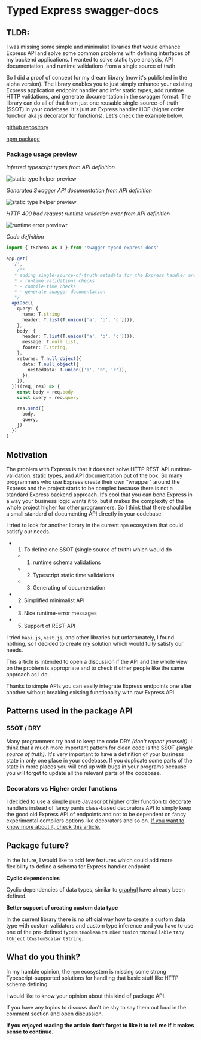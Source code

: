 # Typed Express swagger-docs

## TLDR:

I was missing some simple and minimalist libraries that would enhance Express API and solve some common problems with defining interfaces of my backend applications. I wanted to solve static type analysis, API documentation, and runtime validations from a single source of truth.

So I did a proof of concept for my dream library (now it's published in the alpha version).
The library enables you to just simply enhance your existing Express application endpoint handler and infer static types, add runtime HTTP validations, and generate documentation in the swagger format.
The library can do all of that from just one reusable single-source-of-truth (SSOT) in your codebase. It's just an Express handler HOF (higher order function aka js decorator for functions). Let's check the example below.

[github repository](https://github.com/Svehla/swagger-typed-express-docs)

[npm package](https://www.npmjs.com/package/swagger-typed-express-docs)

### Package usage preview

_Inferred typescript types from API definition_

![static type helper preview](https://github.com/Svehla/swagger-typed-express-docs/blob/main/docs/preview-typed-code-query.png?raw=true)

_Generated Swagger API documentation from API definition_

![static type helper preview](https://github.com/Svehla/swagger-typed-express-docs/blob/main/docs/preview-swagger-docs.png?raw=true)

_HTTP 400 bad request runtime validation error from API definition_

![runtime error previewr](https://github.com/Svehla/swagger-typed-express-docs/blob/main/docs/preview-runtime-error.png?raw=true)

_Code definition_

```typescript
import { tSchema as T } from 'swagger-typed-express-docs'

app.get(
  '/',
    /**
   * adding single-source-of-truth metadata for the Express handler and a library to do the
   * - runtime validations checks
   * - compile-time checks
   * - generate swagger documentation
   */
  apiDoc({
    query: {
      name: T.string
      header: T.list(T.union(['a', 'b', 'c']))),
    },
    body: {
      header: T.list(T.union(['a', 'b', 'c']))),
      message: T.null_list,
      footer: T.string,
    },
    returns: T.null_object({
      data: T.null_object({
        nestedData: T.union(['a', 'b', 'c']),
      }),
    }),
  })((req, res) => {
    const body = req.body
    const query = req.query

    res.send({
      body,
      query,
    })
  })
)
```

## Motivation

The problem with Express is that it does not solve HTTP REST-API runtime-validation, static types, and API documentation out of the box. So many programmers who use Express create their own "wrapper" around the Express and the project starts to be complex because there is not a standard Express backend approach. It's cool that you can bend Express in a way your business logic wants it to, but it makes the complexity of the whole project higher for other programmers. So I think that there should be a small standard of documenting API directly in your codebase.

I tried to look for another library in the current `npm` ecosystem that could satisfy our needs.

- 1. To define one SSOT (single source of truth) which would do
  - 1. runtime schema validations
  - 2. Typescript static time validations
  - 3. Generating of documentation
- 2. Simplified minimalist API
- 3. Nice runtime-error messages
- 5. Support of REST-API

I tried `hapi.js`, `nest.js`, and other libraries but unfortunately, I found nothing, so I decided to create my solution which would fully satisfy our needs.

This article is intended to open a discussion if the API and the whole view on the problem is appropriate and to check if other people like the same approach as I do.

Thanks to simple APIs you can easily integrate Express endpoints one after another without breaking existing functionality with raw Express API.

## Patterns used in the package API

### SSOT / DRY

Many programmers try hard to keep the code DRY _(don't repeat yourself)_. I think that a much more important pattern for clean code is the SSOT _(single source of truth)_. It's very important to have a definition of your business state in only one place in your codebase. If you duplicate some parts of the state in more places you will end up with bugs in your programs because you
will forget to update all the relevant parts of the codebase.

### Decorators vs Higher order functions

I decided to use a simple pure Javascript higher order function to decorate handlers instead of fancy pants class-based decorators API to simply keep the good old Express API of endpoints and not to be dependent on fancy experimental compilers options like decorators and so on.
[If you want to know more about it, check this article.](https://dev.to/svehla/why-reflect-metadata-suc-s-5fal)

## Package future?

In the future, I would like to add few features which could add more flexibility to define a schema for Express handler endpoint

**Cyclic dependencies**

Cyclic dependencies of data types, similar to
[graphql](https://www.npmjs.com/package/graphql) have already been defined.

**Better support of creating custom data type**

In the current library there is no official way how to create a custom data type with custom validators and custom type inference and you have to use one of the pre-defined types `tBoolean` `tNumber` `tUnion` `tNonNullable` `tAny` `tObject` `tCustomScalar` `tString`.

## What do you think?

In my humble opinion, the `npm` ecosystem is missing some strong Typescript-supported solutions for handling that basic stuff like HTTP schema defining.

I would like to know your opinion about this kind of package API.

If you have any topics to discuss don't be shy to say them out loud in the comment section and open discussion.

**If you enjoyed reading the article don’t forget to like it to tell me if it makes sense to continue.**
